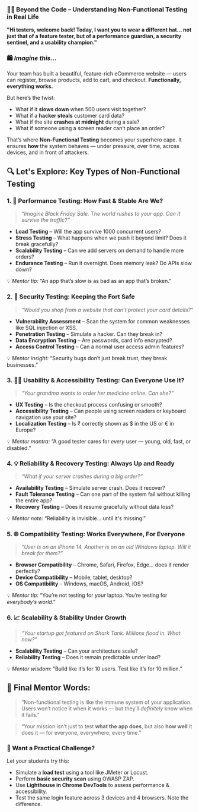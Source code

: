 
### 👨‍🏫 Beyond the Code – Understanding Non-Functional Testing in Real Life

**"Hi testers, welcome back! Today, I want you to wear a different hat… not just that of a feature tester, but of a performance guardian, a security sentinel, and a usability champion."**

### 🛍️ *Imagine this...*

Your team has built a beautiful, feature-rich eCommerce website — users can register, browse products, add to cart, and checkout. **Functionally, everything works.**

But here’s the twist:

* What if it **slows down** when 500 users visit together?
* What if a **hacker steals** customer card data?
* What if the site **crashes at midnight** during a sale?
* What if someone using a screen reader can’t place an order?

That’s where **Non-Functional Testing** becomes your superhero cape. It ensures **how** the system behaves — under pressure, over time, across devices, and in front of attackers.


## 🔍 Let's Explore: Key Types of Non-Functional Testing

### 1. 🚀 **Performance Testing: How Fast & Stable Are We?**

> *“Imagine Black Friday Sale. The world rushes to your app. Can it survive the traffic?”*

* **Load Testing** – Will the app survive 1000 concurrent users?
* **Stress Testing** – What happens when we push it beyond limit? Does it break gracefully?
* **Scalability Testing** – Can we add servers on demand to handle more orders?
* **Endurance Testing** – Run it overnight. Does memory leak? Do APIs slow down?

💡 *Mentor tip:* “An app that’s slow is as bad as an app that’s broken.”

### 2. 🔐 **Security Testing: Keeping the Fort Safe**

> *“Would you shop from a website that can’t protect your card details?”*

* **Vulnerability Assessment** – Scan the system for common weaknesses like SQL injection or XSS.
* **Penetration Testing** – Simulate a hacker. Can they break in?
* **Data Encryption Testing** – Are passwords, card info encrypted?
* **Access Control Testing** – Can a normal user access admin features?

💡 *Mentor insight:* “Security bugs don’t just break trust, they break businesses.”

### 3. 👨‍🦯 **Usability & Accessibility Testing: Can Everyone Use It?**

> *“Your grandma wants to order her medicine online. Can she?”*

* **UX Testing** – Is the checkout process confusing or smooth?
* **Accessibility Testing** – Can people using screen readers or keyboard navigation use your site?
* **Localization Testing** – Is ₹ correctly shown as \$ in the US or € in Europe?

💡 *Mentor mantra:* “A good tester cares for *every* user — young, old, fast, or disabled.”

### 4. 💡 **Reliability & Recovery Testing: Always Up and Ready**

> *“What if your server crashes during a big order?”*

* **Availability Testing** – Simulate server crash. Does it recover?
* **Fault Tolerance Testing** – Can one part of the system fail without killing the entire app?
* **Recovery Testing** – Does it resume gracefully without data loss?

💡 *Mentor note:* “Reliability is invisible… until it's missing.”

### 5. 🌐 **Compatibility Testing: Works Everywhere, For Everyone**

> *“User is on an iPhone 14. Another is on an old Windows laptop. Will it break for them?”*

* **Browser Compatibility** – Chrome, Safari, Firefox, Edge… does it render perfectly?
* **Device Compatibility** – Mobile, tablet, desktop?
* **OS Compatibility** – Windows, macOS, Android, iOS?

💡 *Mentor tip:* “You’re not testing for *your* laptop. You’re testing for *everybody’s world*.”


### 6. 📈 **Scalability & Stability Under Growth**

> *“Your startup got featured on Shark Tank. Millions flood in. What now?”*

* **Scalability Testing** – Can your architecture scale?
* **Reliability Testing** – Does it remain predictable under load?

💡 *Mentor wisdom:* “Build like it’s for 10 users. Test like it’s for 10 million.”


## 🧠 Final Mentor Words:

> “Non-functional testing is like the immune system of your application. Users won’t notice it when it works — but they’ll *definitely* know when it fails.”

> “Your mission isn’t just to test **what the app does**, but also **how well** it does it — for everyone, everywhere, every time.”


### 🚀 Want a Practical Challenge?

Let your students try this:

* Simulate a **load test** using a tool like JMeter or Locust.
* Perform **basic security scan** using OWASP ZAP.
* Use **Lighthouse in Chrome DevTools** to assess performance & accessibility.
* Test the same login feature across 3 devices and 4 browsers. Note the difference.

 